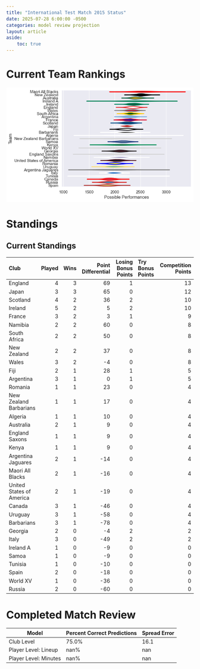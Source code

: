 ```yaml
---  
title: "International Test Match 2015 Status"  
date: 2025-07-28 6:00:00 -0500  
categories: model review projection  
layout: article  
aside:  
    toc: true  
---
```

# Current Team Rankings


![Club Rankings](plots/rankings_International_Test_Match_2015.png)
# Standings

## Current Standings


| Club                     |   Played |   Wins |   Point Differential |   Losing Bonus Points | Try Bonus Points   |   Competition Points |
|:-------------------------|---------:|-------:|---------------------:|----------------------:|:-------------------|---------------------:|
| England                  |        4 |      3 |                   69 |                     1 |                    |                   13 |
| Japan                    |        3 |      3 |                   65 |                     0 |                    |                   12 |
| Scotland                 |        4 |      2 |                   36 |                     2 |                    |                   10 |
| Ireland                  |        5 |      2 |                    5 |                     2 |                    |                   10 |
| France                   |        3 |      2 |                    3 |                     1 |                    |                    9 |
| Namibia                  |        2 |      2 |                   60 |                     0 |                    |                    8 |
| South Africa             |        2 |      2 |                   50 |                     0 |                    |                    8 |
| New Zealand              |        2 |      2 |                   37 |                     0 |                    |                    8 |
| Wales                    |        3 |      2 |                   -4 |                     0 |                    |                    8 |
| Fiji                     |        2 |      1 |                   28 |                     1 |                    |                    5 |
| Argentina                |        3 |      1 |                    0 |                     1 |                    |                    5 |
| Romania                  |        1 |      1 |                   23 |                     0 |                    |                    4 |
| New Zealand Barbarians   |        1 |      1 |                   17 |                     0 |                    |                    4 |
| Algeria                  |        1 |      1 |                   10 |                     0 |                    |                    4 |
| Australia                |        2 |      1 |                    9 |                     0 |                    |                    4 |
| England Saxons           |        1 |      1 |                    9 |                     0 |                    |                    4 |
| Kenya                    |        1 |      1 |                    9 |                     0 |                    |                    4 |
| Argentina Jaguares       |        2 |      1 |                  -14 |                     0 |                    |                    4 |
| Maori All Blacks         |        2 |      1 |                  -16 |                     0 |                    |                    4 |
| United States of America |        2 |      1 |                  -19 |                     0 |                    |                    4 |
| Canada                   |        3 |      1 |                  -46 |                     0 |                    |                    4 |
| Uruguay                  |        3 |      1 |                  -58 |                     0 |                    |                    4 |
| Barbarians               |        3 |      1 |                  -78 |                     0 |                    |                    4 |
| Georgia                  |        2 |      0 |                   -4 |                     2 |                    |                    2 |
| Italy                    |        3 |      0 |                  -49 |                     2 |                    |                    2 |
| Ireland A                |        1 |      0 |                   -9 |                     0 |                    |                    0 |
| Samoa                    |        1 |      0 |                   -9 |                     0 |                    |                    0 |
| Tunisia                  |        1 |      0 |                  -10 |                     0 |                    |                    0 |
| Spain                    |        2 |      0 |                  -18 |                     0 |                    |                    0 |
| World XV                 |        1 |      0 |                  -36 |                     0 |                    |                    0 |
| Russia                   |        2 |      0 |                  -60 |                     0 |                    |                    0 |



# Completed Match Review


| Model | Percent Correct Predictions | Spread Error |
| ------ | ------ | ------ |
| Club Level | 75.0% | 16.1 |
| Player Level: Lineup | nan% | nan |
| Player Level: Minutes | nan% | nan |

